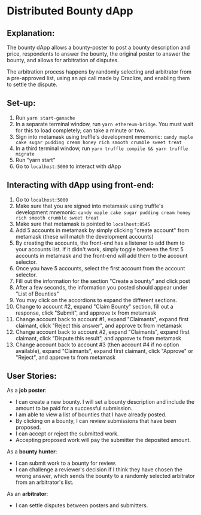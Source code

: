 Distributed Bounty dApp
=======================

Explanation:
------------
The bounty dApp allows a bounty-poster to post a bounty description and price, respondents to answer the bounty, the original poster to answer the bounty, and allows for arbitration of disputes.

The arbitration process happens by randomly selecting and arbitrator from a pre-approved list, using an api call made by Oraclize, and enabling them to settle the dispute.

Set-up:
-------
1. Run `yarn start-ganache`
2. In a separate terminal window, run `yarn ethereum-bridge`. You must wait for this to load completely; can take a minute or two.
3. Sign into metamask using truffle's development mnemonic: `candy maple cake sugar pudding cream honey rich smooth crumble sweet treat`
4. In a third terminal window, run `yarn truffle compile && yarn truffle migrate`
5. Run "yarn start"
6. Go to `localhost:5000` to interact with dApp

Interacting with dApp using front-end:
--------------------------------------
1. Go to `localhost:5000`
2. Make sure that you are signed into metamask using truffle's development mnemonic: `candy maple cake sugar pudding cream honey rich smooth crumble sweet treat`
3. Make sure that metamask is pointed to `localhost:8545`
4. Add 5 accounts in metamask by simply clicking "create account" from metamask (these will match the development accounts)
5. By creating the accounts, the front-end has a listener to add them to your accounts list. If it didn't work, simply toggle between the first 5 accounts in metamask and the front-end will add them to the account selector.
6. Once you have 5 accounts, select the first account from the account selector.
7. Fill out the information for the section "Create a bounty" and click post
8. After a few seconds, the information you posted should appear under "List of Bounties"
9. You may click on the accordions to expand the different sections.
10. Change to account #2, expand "Claim Bounty" section, fill out a response, click "Submit", and approve tx from metamask
11. Change account back to account #1, expand "Claimants", expand first claimant, click "Reject this answer", and approve tx from metamask
12. Change account back to account #2, expand "Claimants", expand first claimant, click "Dispute this result", and approve tx from metamask
13. Change account back to account #3 (then account #4 if no option available), expand "Claimants", expand first claimant, click "Approve" or "Reject", and approve tx from metamask

User Stories:
-------------
As a **job poster**:
- I can create a new bounty. I will set a bounty description and include the amount to be paid for a successful submission.
- I am able to view a list of bounties that I have already posted.
- By clicking on a bounty, I can review submissions that have been proposed.
- I can accept or reject the submitted work.
- Accepting proposed work will pay the submitter the deposited amount.
 
As a **bounty hunter**:
- I can submit work to a bounty for review.
- I can challenge a reviewer's decision if I think they have chosen the wrong answer, which sends the bounty to a randomly selected arbitrator from an arbitrator's list.

As an **arbitrator**:
- I can settle disputes between posters and submitters.
